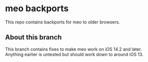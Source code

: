 # meo backports
This repo contains backports for meo to older browsers.

## About this branch
This branch contains fixes to make meo work on iOS 14.2 and later. Anything earlier is untested but should work down to around iOS 13.
